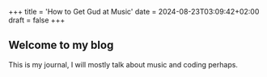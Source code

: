 +++
title = 'How to Get Gud at Music'
date = 2024-08-23T03:09:42+02:00
draft = false
+++

## Welcome to my blog

This is my journal, I will mostly talk about music and coding perhaps.

